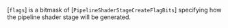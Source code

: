 [`flags`] is a bitmask of [`PipelineShaderStageCreateFlagBits`]
specifying how the pipeline shader stage will be generated.